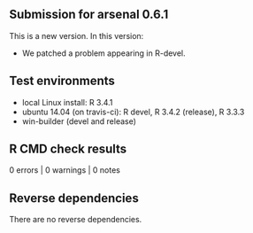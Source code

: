 ## Submission for arsenal 0.6.1

This is a new version. In this version:

* We patched a problem appearing in R-devel.

## Test environments

* local Linux install: R 3.4.1
* ubuntu 14.04 (on travis-ci): R devel, R 3.4.2 (release), R 3.3.3
* win-builder (devel and release)

## R CMD check results

0 errors | 0 warnings | 0 notes

## Reverse dependencies

There are no reverse dependencies.



